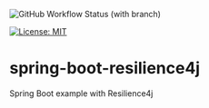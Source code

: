 ![GitHub Workflow Status (with branch)](https://img.shields.io/github/actions/workflow/status/claudioaltamura/spring-boot-resilience4j/maven-build.yaml?branch=main)

[![License: MIT](https://img.shields.io/badge/License-MIT-yellow.svg)](https://opensource.org/licenses/MIT)

# spring-boot-resilience4j
Spring Boot example with Resilience4j
